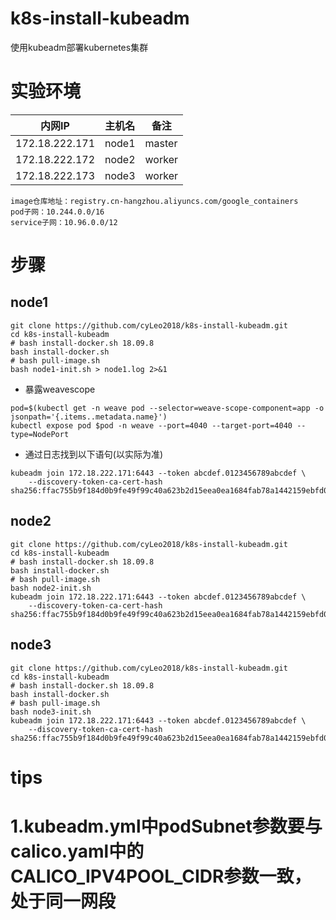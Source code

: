 # k8s-install-kubeadm
使用kubeadm部署kubernetes集群

# 实验环境
内网IP|主机名|备注
--|--|--
172.18.222.171|node1|master
172.18.222.172|node2|worker
172.18.222.173|node3|worker

```
image仓库地址：registry.cn-hangzhou.aliyuncs.com/google_containers
pod子网：10.244.0.0/16
service子网：10.96.0.0/12
```

# 步骤
## node1
```
git clone https://github.com/cyLeo2018/k8s-install-kubeadm.git
cd k8s-install-kubeadm
# bash install-docker.sh 18.09.8
bash install-docker.sh
# bash pull-image.sh
bash node1-init.sh > node1.log 2>&1 
```
- 暴露weavescope
```
pod=$(kubectl get -n weave pod --selector=weave-scope-component=app -o jsonpath='{.items..metadata.name}')
kubectl expose pod $pod -n weave --port=4040 --target-port=4040 --type=NodePort
```
- 通过日志找到以下语句(以实际为准)
```
kubeadm join 172.18.222.171:6443 --token abcdef.0123456789abcdef \
    --discovery-token-ca-cert-hash sha256:ffac755b9f184d0b9fe49f99c40a623b2d15eea0ea1684fab78a1442159ebfd0
```
## node2
```
git clone https://github.com/cyLeo2018/k8s-install-kubeadm.git
cd k8s-install-kubeadm
# bash install-docker.sh 18.09.8
bash install-docker.sh
# bash pull-image.sh
bash node2-init.sh
kubeadm join 172.18.222.171:6443 --token abcdef.0123456789abcdef \
    --discovery-token-ca-cert-hash sha256:ffac755b9f184d0b9fe49f99c40a623b2d15eea0ea1684fab78a1442159ebfd0
```
## node3
```
git clone https://github.com/cyLeo2018/k8s-install-kubeadm.git
cd k8s-install-kubeadm
# bash install-docker.sh 18.09.8
bash install-docker.sh
# bash pull-image.sh
bash node3-init.sh
kubeadm join 172.18.222.171:6443 --token abcdef.0123456789abcdef \
    --discovery-token-ca-cert-hash sha256:ffac755b9f184d0b9fe49f99c40a623b2d15eea0ea1684fab78a1442159ebfd0
```
# tips
# 1.kubeadm.yml中podSubnet参数要与calico.yaml中的CALICO_IPV4POOL_CIDR参数一致，处于同一网段
